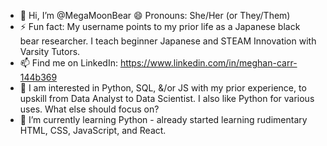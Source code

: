 - 👋 Hi, I’m @MegaMoonBear  😄 Pronouns: She/Her (or They/Them)
- ⚡ Fun fact: My username points to my prior life as a Japanese black bear researcher. I teach beginner Japanese and STEAM Innovation with Varsity Tutors.
- 📫 Find me on LinkedIn: https://www.linkedin.com/in/meghan-carr-144b369 
- 👀 I am interested in Python, SQL, &/or JS with my prior experience, to upskill from Data Analyst to Data Scientist. I also like Python for various uses. What else should focus on?
- 🌱 I’m currently learning Python - already started learning rudimentary HTML, CSS, JavaScript, and React. 



<!---
MegaMoonBear/MegaMoonBear is a ✨ special ✨ repository because its `README.md` (this file) appears on your GitHub profile.
You can click the Preview link to take a look at your changes.
--->

